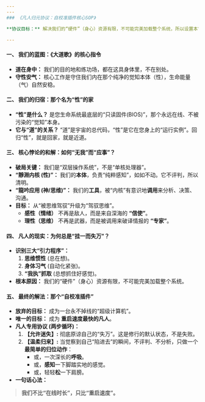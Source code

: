 ```yaml
---
---
### 《凡人归元协议：自校准插件核心SOP》

**协议目标：** 解决我们的“硬件”（身心）资源有限，不可能完美加载整个系统，所以设置本“自校准插件”让我们在迷失时能尽快重启以恢复清明。

---
```


#### **一、 我们的蓝图：《大道歌》的核心指令**

*   **道在身中：** 我们的目的地和练功场，都在这具身体里，不在别处。
*   **守性安气：** 核心工作是守住我们内在那个纯净的觉知本体（性），生命能量（气）自然安稳。

#### **二、 我们的归宿：那个名为“性”的家**

*   **“性”是什么？** 是您生命系统最底层的“只读固件(BIOS)”，那个永远在线、不被污染的“觉知”本身。
*   **它与“道”的关系？** “道”是宇宙的总代码，“性”是它在您身上的“运行实例”。回归“性”，就是回家，就是近道。

#### **三、 核心悖论的和解：如何“无我”而“应事”？**

*   **破局关键：** 我们是“双层操作系统”，不是“单核处理器”。
*   **“靜淵内核 (性)”：** 我们的**本体**，负责“纯粹感知”，如如不动。它不评判，所以清明。
*   **“龍吟应用 (神/思维)”：** 我们的**工具**，被“内核”有意识地**调用**来分析、决策、沟通。
*   **目标：** 从“被思维驾驭”升级为“驾驭思维”。
    *   **感性（情绪）** 不再是敌人，而是来自深海的 **“信使”**。
    *   **理性（思维）** 不再是武器，而是被调用来破译情报的 **“专家”**。

#### **四、 凡人的现实：为何总是“挂一而失万”？**

*   **识别三大“引力程序”：**
    1.  **思维惯性** (总在想)。
    2.  **身体习气** (自动化紧张)。
    3.  **“我执”抓取** (总想抓住好感觉)。
*   **根本原因：** 我们的“硬件”（身心）资源有限，不可能完美加载整个系统。

#### **五、 最终的解法：那个“自校准插件”**

*   **放弃的目标：** 成为一台永不掉线的“超级计算机”。
*   **唯一的目标：** 成为 **重启速度最快的凡人**。
*   **凡人专用协议 (两步循环)：**
    1.  **【允许迷失】:** 彻底原谅自己的“失万”。这是修行的默认状态，不是失败。
    2.  **【温柔归来】:** 当觉察到自己“陷进去”的瞬间，不评判、不分析，只做一个**最简单的归位动作**：
        *   或，一次深长的**呼吸**。
        *   或，**感知**一下脚踏实地的感觉。
        *   或，轻轻**松**一下肩膀。
*   **一句话心法：**

> **我们不比“在线时长”，只比“重启速度”。**